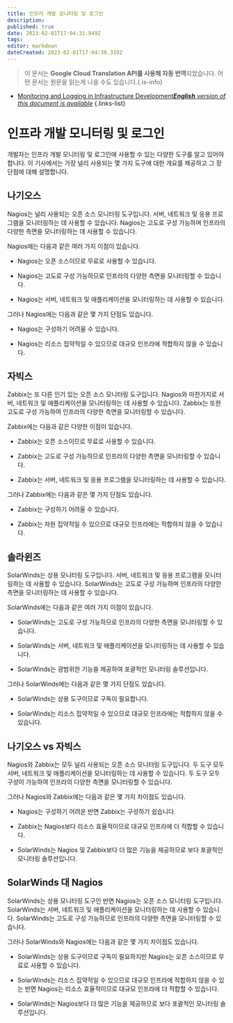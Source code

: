 ```yaml
---
title: 인프라 개발 모니터링 및 로그인
description: 
published: true
date: 2023-02-01T17:04:31.949Z
tags: 
editor: markdown
dateCreated: 2023-02-01T17:04:30.319Z
---
```


> 이 문서는 **Google Cloud Translation API를 사용해 자동 번역**되었습니다.
어떤 문서는 원문을 읽는게 나을 수도 있습니다.{.is-info}

- [Monitoring and Logging in Infrastructure Development***English** version of this document is available*](/en/Knowledge-base/Backend/monitoring-and-logging-in-infrastructure-development)
{.links-list}


# 인프라 개발 모니터링 및 로그인

개발자는 인프라 개발 모니터링 및 로그인에 사용할 수 있는 다양한 도구를 알고 있어야 합니다. 이 기사에서는 가장 널리 사용되는 몇 가지 도구에 대한 개요를 제공하고 그 장단점에 대해 설명합니다.

## 나기오스

Nagios는 널리 사용되는 오픈 소스 모니터링 도구입니다. 서버, 네트워크 및 응용 프로그램을 모니터링하는 데 사용할 수 있습니다. Nagios는 고도로 구성 가능하며 인프라의 다양한 측면을 모니터링하는 데 사용할 수 있습니다.

Nagios에는 다음과 같은 여러 가지 이점이 있습니다.

- Nagios는 오픈 소스이므로 무료로 사용할 수 있습니다.

- Nagios는 고도로 구성 가능하므로 인프라의 다양한 측면을 모니터링할 수 있습니다.

- Nagios는 서버, 네트워크 및 애플리케이션을 모니터링하는 데 사용할 수 있습니다.

그러나 Nagios에는 다음과 같은 몇 가지 단점도 있습니다.

- Nagios는 구성하기 어려울 수 있습니다.

- Nagios는 리소스 집약적일 수 있으므로 대규모 인프라에 적합하지 않을 수 있습니다.

## 자빅스

Zabbix는 또 다른 인기 있는 오픈 소스 모니터링 도구입니다. Nagios와 마찬가지로 서버, 네트워크 및 애플리케이션을 모니터링하는 데 사용할 수 있습니다. Zabbix는 또한 고도로 구성 가능하여 인프라의 다양한 측면을 모니터링할 수 있습니다.

Zabbix에는 다음과 같은 다양한 이점이 있습니다.

- Zabbix는 오픈 소스이므로 무료로 사용할 수 있습니다.

- Zabbix는 고도로 구성 가능하므로 인프라의 다양한 측면을 모니터링할 수 있습니다.

- Zabbix는 서버, 네트워크 및 응용 프로그램을 모니터링하는 데 사용할 수 있습니다.

그러나 Zabbix에는 다음과 같은 몇 가지 단점도 있습니다.

- Zabbix는 구성하기 어려울 수 있습니다.

- Zabbix는 자원 집약적일 수 있으므로 대규모 인프라에는 적합하지 않을 수 있습니다.

## 솔라윈즈

SolarWinds는 상용 모니터링 도구입니다. 서버, 네트워크 및 응용 프로그램을 모니터링하는 데 사용할 수 있습니다. SolarWinds는 고도로 구성 가능하며 인프라의 다양한 측면을 모니터링하는 데 사용할 수 있습니다.

SolarWinds에는 다음과 같은 여러 가지 이점이 있습니다.

- SolarWinds는 고도로 구성 가능하므로 인프라의 다양한 측면을 모니터링할 수 있습니다.

- SolarWinds는 서버, 네트워크 및 애플리케이션을 모니터링하는 데 사용할 수 있습니다.

- SolarWinds는 광범위한 기능을 제공하여 포괄적인 모니터링 솔루션입니다.

그러나 SolarWinds에는 다음과 같은 몇 가지 단점도 있습니다.

- SolarWinds는 상용 도구이므로 구독이 필요합니다.

- SolarWinds는 리소스 집약적일 수 있으므로 대규모 인프라에는 적합하지 않을 수 있습니다.

## 나기오스 vs 자빅스

Nagios와 Zabbix는 모두 널리 사용되는 오픈 소스 모니터링 도구입니다. 두 도구 모두 서버, 네트워크 및 애플리케이션을 모니터링하는 데 사용할 수 있습니다. 두 도구 모두 구성이 가능하여 인프라의 다양한 측면을 모니터링할 수 있습니다.

그러나 Nagios와 Zabbix에는 다음과 같은 몇 가지 차이점도 있습니다.

- Nagios는 구성하기 어려운 반면 Zabbix는 구성하기 쉽습니다.

- Zabbix는 Nagios보다 리소스 효율적이므로 대규모 인프라에 더 적합할 수 있습니다.

- SolarWinds는 Nagios 및 Zabbix보다 더 많은 기능을 제공하므로 보다 포괄적인 모니터링 솔루션입니다.

## SolarWinds 대 Nagios

SolarWinds는 상용 모니터링 도구인 반면 Nagios는 오픈 소스 모니터링 도구입니다. SolarWinds는 서버, 네트워크 및 애플리케이션을 모니터링하는 데 사용할 수 있습니다. SolarWinds는 고도로 구성 가능하므로 인프라의 다양한 측면을 모니터링할 수 있습니다.

그러나 SolarWinds와 Nagios에는 다음과 같은 몇 가지 차이점도 있습니다.

- SolarWinds는 상용 도구이므로 구독이 필요하지만 Nagios는 오픈 소스이므로 무료로 사용할 수 있습니다.

- SolarWinds는 리소스 집약적일 수 있으므로 대규모 인프라에 적합하지 않을 수 있는 반면 Nagios는 리소스 효율적이므로 대규모 인프라에 더 적합할 수 있습니다.

- SolarWinds는 Nagios보다 더 많은 기능을 제공하므로 보다 포괄적인 모니터링 솔루션입니다.